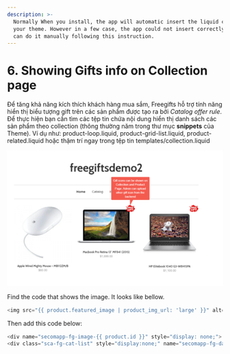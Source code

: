 ```yaml
---
description: >-
  Normally When you install, the app will automatic insert the liquid code to
  your theme. However in a few case, the app could not insert correctly, so you
  can do it manually following this instruction.
---
```


# 6. Showing Gifts info on Collection page

Để tăng khả năng kích thích khách hàng mua sắm, Freegifts hỗ trợ tính năng hiển thị biểu tượng gift trên các sản phẩm được tạo ra bởi _Catalog offer rule_. Để thực hiện bạn cần tìm các tệp tin chứa nội dung hiển thị danh sách các sản phẩm theo collection \(thông thường năm trong thư mục **snippets** của Theme\). Ví dụ như: product-loop.liquid, product-grid-list.liquid, product-related.liquid hoặc thậm trí ngay trong tệp tin templates/collection.liquid

![](.gitbook/assets/image%20%287%29.png)

Find the code that shows the image. It looks like bellow.

```elixir
<img src="{{ product.featured_image | product_img_url: 'large' }}" alt="{{ product.title | escape }}" />
```

Then add this code below:

```elixir
<div name="secomapp-fg-image-{{ product.id }}" style="display: none;"> {{ "icon-freegift.png" | asset_url | img_tag: "Free Gift", "sca-fg-img-label" }} </div>
<div class="sca-fg-cat-list" style="display:none;" name="secomapp-fg-data-{{ product.id }}" prod-show='list'> </div>
```



